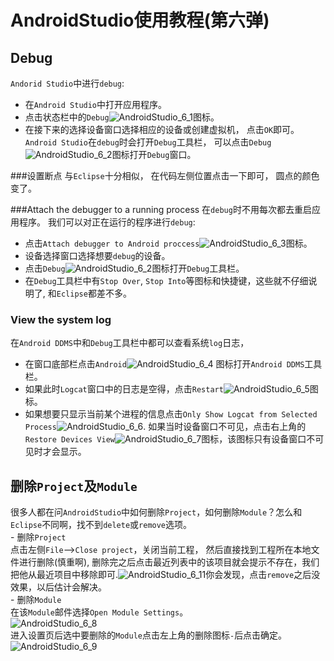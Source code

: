 AndroidStudio使用教程(第六弹)
===

Debug
---

`Andorid Studio`中进行`debug`:      
- 在`Android Studio`中打开应用程序。    
- 点击状态栏中的`Debug`![AndroidStudio_6_1](https://gitee.com/xj36/chart-bed-test/raw/master/static/AndroidStudio_6_1.png)图标。
- 在接下来的选择设备窗口选择相应的设备或创建虚拟机， 点击`OK`即可。     
`Android Studio`在`debug`时会打开`Debug`工具栏， 可以点击`Debug`![AndroidStudio_6_2](https://gitee.com/xj36/chart-bed-test/raw/master/static/AndroidStudio_6_2.png)图标打开`Debug`窗口。    

###设置断点 
与`Eclipse`十分相似， 在代码左侧位置点击一下即可， 圆点的颜色变了。   

###Attach the debugger to a running process 
在`debug`时不用每次都去重启应用程序。 我们可以对正在运行的程序进行`debug`:  
- 点击`Attach debugger to Android proccess`![AndroidStudio_6_3](https://gitee.com/xj36/chart-bed-test/raw/master/static/AndroidStudio_6_3.png)图标。  
- 设备选择窗口选择想要`debug`的设备。 
- 点击`Debug`![AndroidStudio_6_2](https://gitee.com/xj36/chart-bed-test/raw/master/static/AndroidStudio_6_2.png)图标打开`Debug`工具栏。    
- 在`Debug`工具栏中有`Stop Over`, `Stop Into`等图标和快捷键，这些就不仔细说明了, 和`Eclipse`都差不多。     

### View the system log
在`Android DDMS`中和`Debug`工具栏中都可以查看系统`log`日志，
- 在窗口底部栏点击`Android`![AndroidStudio_6_4](https://gitee.com/xj36/chart-bed-test/raw/master/static/AndroidStudio_6_4.png) 图标打开`Android DDMS`工具栏。   
- 如果此时`Logcat`窗口中的日志是空得，点击`Restart`![AndroidStudio_6_5](https://gitee.com/xj36/chart-bed-test/raw/master/static/AndroidStudio_6_5.png)图标。 
- 如果想要只显示当前某个进程的信息点击`Only Show Logcat from Selected Process`![AndroidStudio_6_6](https://gitee.com/xj36/chart-bed-test/raw/master/static/AndroidStudio_6_6.png). 如果当时设备窗口不可见，点击右上角的`Restore Devices View`![AndroidStudio_6_7](https://gitee.com/xj36/chart-bed-test/raw/master/static/AndroidStudio_6_7.png)图标，该图标只有设备窗口不可见时才会显示。    

删除`Project`及`Module`
---

很多人都在问`AndroidStudio`中如何删除`Project`，如何删除`Module`？怎么和`Eclipse`不同啊，找不到`delete`或`remove`选项。       
    - 删除`Project`       
        点击左侧`File`-->`Close project`，关闭当前工程， 然后直接找到工程所在本地文件进行删除(慎重啊), 删除完之后点击最近列表中的该项目就会提示不存在，我们把他从最近项目中移除即可.![AndroidStudio_6_11](https://gitee.com/xj36/chart-bed-test/raw/master/static/AndroidStudio_6_11.png)你会发现，点击`remove`之后没效果，以后估计会解决。      
        - 删除`Module`             
        在该`Module`邮件选择`Open Module Settings`。            
	![AndroidStudio_6_8](https://gitee.com/xj36/chart-bed-test/raw/master/static/AndroidStudio_6_8.png)     
        进入设置页后选中要删除的`Module`点击左上角的删除图标`-`后点击确定。                                
		![AndroidStudio_6_9](https://gitee.com/xj36/chart-bed-test/raw/master/static/AndroidStudio_6_9.png)
		
        	  	